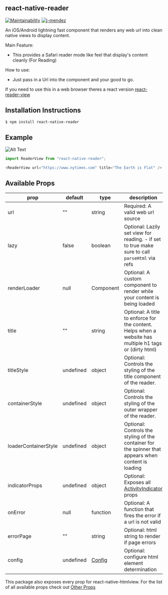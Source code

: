 ## react-native-reader

[![Maintainability](https://api.codeclimate.com/v1/badges/245324ad194c6a167eb8/maintainability)](https://codeclimate.com/github/j-mendez/react-native-reader/maintainability)
[![j-mendez](https://circleci.com/gh/j-mendez/react-native-reader.svg?style=svg)](https://circleci.com/gh/j-mendez/react-native-reader)

An iOS/Android lightning fast component that renders any web url into clean native views to display content.

Main Feature:

- This provides a Safari reader mode like feel that display's content cleanly (For Reading)

How to use:

- Just pass in a Url into the component and your good to go.

If you need to use this in a web browser theres a react version [react-reader-view](https://github.com/A11yWatch/react-reader)

## Installation Instructions

```bash
$ npm install react-native-reader
```

## Example

![Alt Text](https://i.imgur.com/WeROrao.gif)

```typescript
import ReaderView from "react-native-reader";

<ReaderView url="https://www.nytimes.com" title="The Earth is Flat" />
```

## Available Props

| prop                 | default   | type                                                                                   | description                                                                                                     |
| -------------------- | --------- | -------------------------------------------------------------------------------------- | --------------------------------------------------------------------------------------------------------------- |
| url                  | ""        | string                                                                                 | Required: A valid web url source                                                                                |
| lazy                 | false 	   | boolean 																				| Optional: Lazily set view for reading. - if set to true make sure to call `parseHtml` via refs                  |
| renderLoader         | null      | Component                                                                              | Optional: A custom component to render while your content is being loaded                                       |
| title                | ""        | string                                                                                 | Optional: A title to enforce for the content. Helps when a website has multiple h1 tags or (dirty html)         |
| titleStyle           | undefined | object                                                                                 | Optional: Controls the styling of the title component of the reader.                                            |
| containerStyle       | undefined | object                                                                                 | Optional: Controls the styling of the outer wrapper of the reader.                                              |
| loaderContainerStyle | undefined | object                                                                                 | Optional: Controls the styling of the container for the spinner that appears when content is loading            |
| indicatorProps       | undefined | object                                                                                 | Optional: Exposes all [ActivityIndicator](https://facebook.github.io/react-native/docs/activityindicator) props |
| onError              | null      | function                                                                               | Optional: A function that fires the error if a url is not valid                                                 |
| errorPage            | ""        | string                                                                                 | Optional: html string to render if page errors                                                                  |
| config               | undefined | [Config](https://github.com/A11yWatch/clean-html-js/blob/master/src/clean-html.ts#L23) | Optional: configure html element determination                                                                  |

This package also exposes every prop for react-native-htmlview. For the list of all available props check out [Other Props](https://github.com/jsdf/react-native-htmlview)

